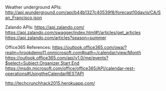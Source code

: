 
Weather underground APIs:
http://api.wunderground.com/api/b44b1327c40539f8/forecast10day/q/CA/San_Francisco.json

Zalando APIs:
https://api.zalando.com/
https://api.zalando.com/swagger/index.html#!/articles/get_articles
https://api.zalando.com/articles?season=summer

Office365 References:
https://outlook.office365.com/owa/?realm=hrookdemo11.onmicrosoft.com#path=/calendar/view/Month
https://outlook.office365.com/api/v1.0/me/events?$select=Subject,Organizer,Start,End
https://msdn.microsoft.com/office/office365/APi/calendar-rest-operations#UsingtheCalendarRESTAPI
 
http://techcrunchhack2015.herokuapp.com/